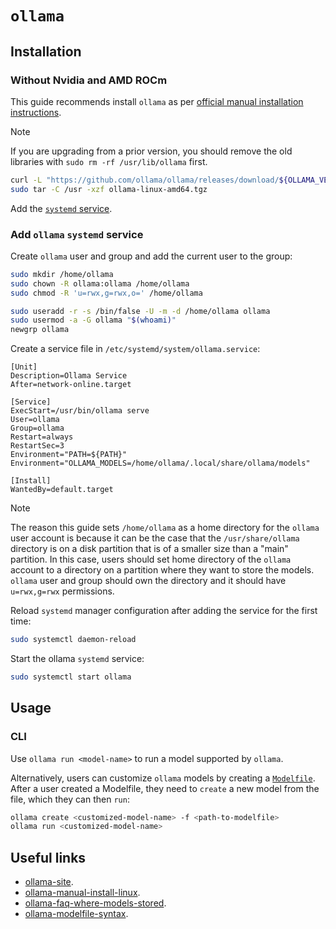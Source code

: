 # `ollama`

## Installation

### Without Nvidia and AMD ROCm

This guide recommends install `ollama` as per [official manual installation instructions][ollama-manual-install-linux].

> [!NOTE]
>
> If you are upgrading from a prior version, you should remove the old libraries with `sudo rm -rf /usr/lib/ollama` first.

```bash
curl -L "https://github.com/ollama/ollama/releases/download/${OLLAMA_VERSION}/ollama-linux-amd64.tgz" -o ollama-linux-amd64.tgz
sudo tar -C /usr -xzf ollama-linux-amd64.tgz
```

Add the [`systemd` service](#add-systemd-service).

### Add `ollama` `systemd` service

Create `ollama` user and group and add the current user to the group:

```bash
sudo mkdir /home/ollama
sudo chown -R ollama:ollama /home/ollama
sudo chmod -R 'u=rwx,g=rwx,o=' /home/ollama

sudo useradd -r -s /bin/false -U -m -d /home/ollama ollama
sudo usermod -a -G ollama "$(whoami)"
newgrp ollama
```

Create a service file in `/etc/systemd/system/ollama.service`:

```
[Unit]
Description=Ollama Service
After=network-online.target

[Service]
ExecStart=/usr/bin/ollama serve
User=ollama
Group=ollama
Restart=always
RestartSec=3
Environment="PATH=${PATH}"
Environment="OLLAMA_MODELS=/home/ollama/.local/share/ollama/models"

[Install]
WantedBy=default.target
```

> [!NOTE]
>
> The reason this guide sets `/home/ollama` as a home directory for the `ollama` user account is because it can be the case that the `/usr/share/ollama` directory is on a disk partition that is of a smaller size than a "main" partition. In this case, users should set home directory of the `ollama` account to a directory on a partition where they want to store the models. `ollama` user and group should own the directory and it should have `u=rwx,g=rwx` permissions.

Reload `systemd` manager configuration after adding the service for the first time:

```bash
sudo systemctl daemon-reload
```

Start the ollama `systemd` service:

```bash
sudo systemctl start ollama
```

## Usage

### CLI

Use `ollama run <model-name>` to run a model supported by `ollama`.

Alternatively, users can customize `ollama` models by creating a [`Modelfile`][ollama-modelfile-syntax]. After a user created a Modelfile, they need to `create` a new model from the file, which they can then `run`:

```bash
ollama create <customized-model-name> -f <path-to-modelfile>
ollama run <customized-model-name>
```

## Useful links

- [ollama-site][ollama-site].
- [ollama-manual-install-linux][ollama-manual-install-linux].
- [ollama-faq-where-models-stored][ollama-faq-where-models-stored].
- [ollama-modelfile-syntax][ollama-modelfile-syntax].

[ollama-site]: https://ollama.com/
[ollama-manual-install-linux]: https://github.com/ollama/ollama/blob/main/docs/linux.md
[ollama-faq-where-models-stored]: https://github.com/ollama/ollama/blob/main/docs/faq.md#where-are-models-stored
[ollama-modelfile-syntax]: https://github.com/ollama/ollama/blob/main/docs/modelfile.md
